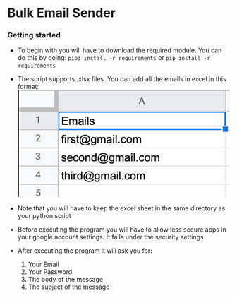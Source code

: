 # Bulk Email Sender

### Getting started


- To begin with you will have to download the required module. You can do this by doing: 
    `pip3 install -r requirements` or `pip install -r requirements`

- The script supports .xlsx files. You can add all the emails in excel in this format: 
    ![Img](./images/img1.png)
- Note that you will have to keep the excel sheet in the same directory as your python script

- Before executing the program you will have to allow less secure apps in your google account settings. It falls under the security settings

- After executing the program it will ask you for:
    1) Your Email
    2) Your Password
    3) The body of the message
    4) The subject of the message


